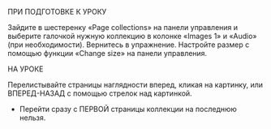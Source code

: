 ПРИ ПОДГОТОВКЕ К УРОКУ

Зайдите в шестеренку «Page collections» на панели управления и выберите галочкой нужную коллекцию в колонке «Images 1» и «Audio» (при необходимости).
Вернитесь в упражнение. Настройте размер с помощью функции «Change size» на панели управления.

НА УРОКЕ

Перелистывайте страницы наглядности вперед, кликая на картинку, или ВПЕРЕД-НАЗАД с помощью стрелок над картинкой.
* Перейти сразу с ПЕРВОЙ страницы коллекции на последнюю нельзя. 
